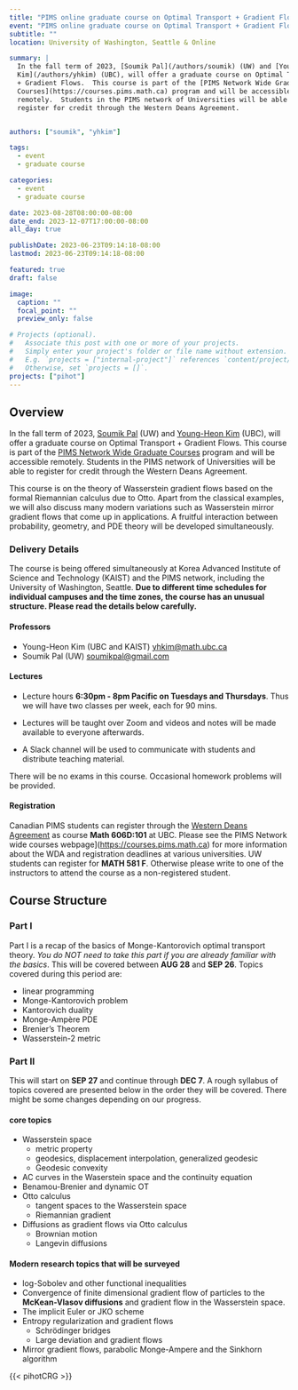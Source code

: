 ```yaml
---
title: "PIMS online graduate course on Optimal Transport + Gradient Flows"
event: "PIMS online graduate course on Optimal Transport + Gradient Flows"
subtitle: ""
location: University of Washington, Seattle & Online

summary: |
  In the fall term of 2023, [Soumik Pal](/authors/soumik) (UW) and [Young-Heon
  Kim](/authors/yhkim) (UBC), will offer a graduate course on Optimal Transport
  + Gradient Flows.  This course is part of the [PIMS Network Wide Graduate
  Courses](https://courses.pims.math.ca) program and will be accessible
  remotely.  Students in the PIMS network of Universities will be able to
  register for credit through the Western Deans Agreement.


authors: ["soumik", "yhkim"]

tags:
  - event
  - graduate course

categories:
  - event
  - graduate course

date: 2023-08-28T08:00:00-08:00
date_end: 2023-12-07T17:00:00-08:00
all_day: true

publishDate: 2023-06-23T09:14:18-08:00
lastmod: 2023-06-23T09:14:18-08:00

featured: true
draft: false

image:
  caption: ""
  focal_point: ""
  preview_only: false

# Projects (optional).
#   Associate this post with one or more of your projects.
#   Simply enter your project's folder or file name without extension.
#   E.g. `projects = ["internal-project"]` references `content/project/deep-learning/index.md`.
#   Otherwise, set `projects = []`.
projects: ["pihot"]
---
```


## Overview

In the fall term of 2023, [Soumik Pal](/authors/soumik) (UW) and [Young-Heon
Kim](/authors/yhkim) (UBC), will offer a graduate course on Optimal
Transport + Gradient Flows.  This course is part of the [PIMS Network Wide
Graduate Courses](https://courses.pims.math.ca) program and will be accessible
remotely.  Students in the PIMS network of Universities will be able to register
for credit through the Western Deans Agreement.

This course is on the theory of Wasserstein gradient flows based on the formal
Riemannian calculus due to Otto. Apart from the classical examples, we will also
discuss many modern variations such as Wasserstein mirror gradient flows that
come up in applications. A fruitful interaction between probability, geometry,
and PDE theory will be developed simultaneously.


### Delivery Details

The course is being offered simultaneously at Korea Advanced Institute of
Science and Technology (KAIST) and the PIMS network, including the University of
Washington, Seattle. **Due to different time schedules for individual campuses and
the time zones, the course has an unusual structure. Please read the details
below carefully.**


#### Professors
  * Young-Heon Kim (UBC and KAIST) <yhkim@math.ubc.ca>
  * Soumik Pal (UW) <soumikpal@gmail.com>

#### Lectures
* Lecture hours **6:30pm - 8pm Pacific on Tuesdays and Thursdays**. Thus we will
have two classes per week, each for 90 mins.

* Lectures will be taught over Zoom and videos and notes will be made available to
everyone afterwards.

* A Slack channel will be used to communicate with students and distribute
teaching material.

There will be no exams in this course. Occasional homework problems will be
provided.

#### Registration
Canadian PIMS students can register through the [Western Deans
Agreement](http://wcdgs.ca/western-deans-agreement.html) as course **Math
606D:101** at UBC. Please see the PIMS Network wide courses
webpage](https://courses.pims.math.ca) for more information about the WDA and
registration deadlines at various universities. UW students can register for
**MATH 581 F**. Otherwise please write to one of the instructors to attend the
course as a non-registered student.


## Course Structure

### Part I
Part I is a recap of the basics of Monge-Kantorovich optimal transport theory.
_You do NOT need to take this part if you are already familiar with the basics_.
This will be covered between **AUG 28** and **SEP 26**. Topics covered during
this period are:

* linear programming
* Monge-Kantorovich problem
* Kantorovich duality
* Monge-Ampère PDE
* Brenier’s Theorem
* Wasserstein-2 metric

### Part II
This will start on **SEP 27** and continue through **DEC 7**. A rough syllabus
of topics covered are presented below in the order they will be covered. There
might be some changes depending on our progress.


#### core topics
* Wasserstein space
  * metric property
  * geodesics, displacement interpolation, generalized geodesic
  * Geodesic convexity
* AC curves in the Waserstein space and the continuity equation
* Benamou-Brenier and dynamic OT
* Otto calculus
  * tangent spaces to the Wasserstein space
  * Riemannian gradient
* Diffusions as gradient flows via Otto calculus
  * Brownian motion
  * Langevin diffusions

#### Modern research topics that will be surveyed
* log-Sobolev and other functional inequalities
* Convergence of finite dimensional gradient flow of particles to the
  **McKean-Vlasov diffusions** and gradient flow in the Wasserstein space.
* The implicit Euler or JKO scheme
* Entropy regularization and gradient flows
  * Schrödinger bridges
  * Large deviation and gradient flows
* Mirror gradient flows, parabolic Monge-Ampere and the Sinkhorn algorithm

{{< pihotCRG >}}
